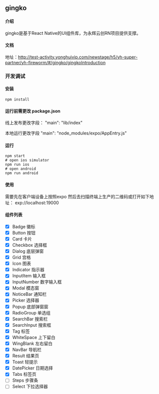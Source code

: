 ## gingko

#### 介绍
gingko是基于React Native的UI组件库，为永辉云创RN项目提供支撑。

#### 文档
地址：http://test-activity.yonghuivip.com/newstage/h5/yh-super-partner/yh-fireworm/#/gingko/gingkoIntroduction

### 开发调试
#### 安装
```
npm install
```
#### 运行前需更改 package.json
线上发布更改字段：
"main": "lib/index"

本地运行更改字段
"main": "node_modules/expo/AppEntry.js"

#### 运行
```$xslt
npm start 
# open ios simulator
npm run ios
# open android
npm run android
```

#### 使用
需要先在客户端设备上按照expo 然后去扫描终端上生产的二维码或打开如下地址：
exp://localhost:19000

#### 组件列表
- [x] Badge 徽标
- [x] Button 按钮
- [x] Card 卡片
- [x] Checkbox 选择框
- [x] Dialog 底层弹窗
- [x] Grid 宫格
- [x] Icon 图表
- [x] Indicator 指示器
- [x] InputItem 输入框
- [x] InputNumber 数字输入框
- [x] Modal 模态窗
- [x] NoticeBar 通知栏
- [x] Picker 选择器
- [x] Popup 底部弹窗窗
- [x] RadioGroup 单选组
- [x] SearchBar 搜索栏
- [x] SearchInput 搜索框
- [x] Tag 标签
- [x] WhiteSpace 上下留白
- [x] WingBlank 左右留白  
- [x] NavBar 导航栏
- [x] Result 结果页
- [x] Toast 轻提示
- [x] DatePicker 日期选择
- [x] Tabs 标签页
- [ ] Steps 步骤条
- [ ] Select 下拉选择器